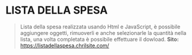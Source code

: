 # LISTA DELLA SPESA
> Lista della spesa realizzata usando Html e JavaScript, è possibile aggiungere oggetti, rimuoverli e anche selezionarle la quantità nella lista, una volta completata è possibile effettuare il dowload.
**Sito:** https://listadellaspesa.chrilsite.com/
